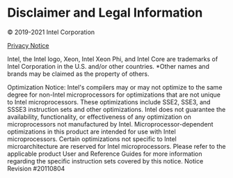 Disclaimer and Legal Information
================================

© 2019-2021 Intel Corporation

[Privacy Notice](https://www.intel.com/privacy)

Intel, the Intel logo, Xeon, Intel Xeon Phi, and Intel Core are trademarks of
Intel Corporation in the U.S. and/or other countries. *Other names and brands
may be claimed as the property of others.


Optimization Notice: Intel's compilers may or may not optimize to the same
degree for non-Intel microprocessors for optimizations that are not unique to
Intel microprocessors. These optimizations include SSE2, SSE3, and SSSE3
instruction sets and other optimizations. Intel does not guarantee the
availability, functionality, or effectiveness of any optimization on
microprocessors not manufactured by Intel. Microprocessor-dependent
optimizations in this product are intended for use with Intel microprocessors.
Certain optimizations not specific to Intel microarchitecture are reserved for
Intel microprocessors. Please refer to the applicable product User and Reference
Guides for more information regarding the specific instruction sets covered by
this notice. Notice Revision #20110804
